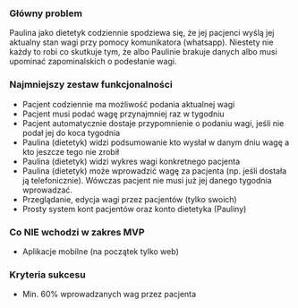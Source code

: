 ### Główny problem
Paulina jako dietetyk codziennie spodziewa się, że jej pacjenci wyślą jej aktualny stan wagi przy 
pomocy komunikatora (whatsapp). Niestety nie każdy to robi co skutkuje tym, że albo Paulinie brakuje
danych albo musi upominać zapominalskich o podesłanie wagi.

### Najmniejszy zestaw funkcjonalności
- Pacjent codziennie ma możliwość podania aktualnej wagi
- Pacjent musi podać wagę przynajmniej raz w tygodniu
- Pacjent automatycznie dostaje przypomnienie o podaniu wagi, jeśli nie podał jej do koca tygodnia
- Paulina (dietetyk) widzi podsumowanie kto wysłał w danym dniu wagę a kto jeszcze tego nie zrobił
- Paulina (dietetyk) widzi wykres wagi konkretnego pacjenta
- Paulina (dietetyk) może wprowadzić wagę za pacjenta (np. jeśli dostała ją telefonicznie). Wówczas pacjent nie musi już jej danego tygodnia wprowadzać.
- Przeglądanie, edycja wagi przez pacjentów (tylko swoich)
- Prosty system kont pacjentów oraz konto dietetyka (Pauliny)

### Co NIE wchodzi w zakres MVP
- Aplikacje mobilne (na początek tylko web)

### Kryteria sukcesu
- Min. 60% wprowadzanych wag przez pacjenta
